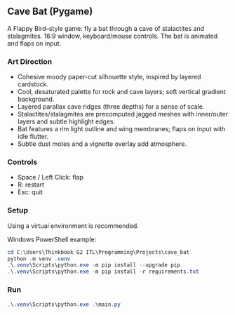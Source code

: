 ## Cave Bat (Pygame)

A Flappy Bird–style game: fly a bat through a cave of stalactites and stalagmites. 16:9 window, keyboard/mouse controls. The bat is animated and flaps on input.

### Art Direction
- Cohesive moody paper-cut silhouette style, inspired by layered cardstock.
- Cool, desaturated palette for rock and cave layers; soft vertical gradient background.
- Layered parallax cave ridges (three depths) for a sense of scale.
- Stalactites/stalagmites are precomputed jagged meshes with inner/outer layers and subtle highlight edges.
- Bat features a rim light outline and wing membranes; flaps on input with idle flutter.
- Subtle dust motes and a vignette overlay add atmosphere.

### Controls
- Space / Left Click: flap
- R: restart
- Esc: quit

### Setup
Using a virtual environment is recommended.

Windows PowerShell example:

```powershell
cd C:\Users\Thinkbook G2 ITL\Programming\Projects\cave_bat
python -m venv .venv
.\.venv\Scripts\python.exe -m pip install --upgrade pip
.\.venv\Scripts\python.exe -m pip install -r requirements.txt
```

### Run

```powershell
.\.venv\Scripts\python.exe .\main.py
```


